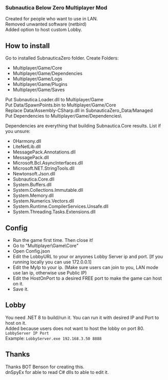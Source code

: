 ### Subnautica Below Zero Multiplayer Mod

Created for people who want to use in LAN.\
Removed unwanted software (netbird)\
Added option to host custom Lobby.

## How to install
Go to installed SubnauticaZero folder.
Create Folders:
- Multiplayer/Game/Core
- Multiplayer/Game/Dependencies
- Multiplayer/Game/Logs
- Multiplayer/Game/Plugins
- Multiplayer/Game/Saves

Put Subnautica.Loader.dll to Multiplayer/Game\
Put Data/SpawnPoints.bin to Multiplayer/Game/Core\
Replace Data/Assembly-CSharp.dll in SubnauticaZero_Data/Managed\
Put Dependencies to Multiplayer/Game/Dependencies\

Dependencies are everything that building Subnautica.Core results.
List if you unsure:
- 0Harmony.dll
- LiteNetLib.dll
- MessagePack.Annotations.dll
- MessagePack.dll
- Microsoft.Bcl.AsyncInterfaces.dll
- Microsoft.NET.StringTools.dll
- Newtonsoft.Json.dll
- Subnautica.Core.dll
- System.Buffers.dll
- System.Collections.Immutable.dll
- System.Memory.dll
- System.Numerics.Vectors.dll
- System.Runtime.CompilerServices.Unsafe.dll
- System.Threading.Tasks.Extensions.dll

## Config
- Run the game first time. Then close it!
- Go to "Multiplayer\Game\Core"
- Open Config.json
- Edit the LobbyURL to your or anyones Lobby Server ip and port. [If you running locally you can use 172.0.0.1]
- Edit the MyIp to your ip. (Make sure users can join to you, LAN mode use lan ip, otherwise use Public IP)
- Edit the HostOnPort to a desired FREE port to make the game can host on it.
- Save it.

## Lobby
You need .NET 8 to build/run it.
You can run it with desired IP and Port to host on it.\
Added because users does not want to host the lobby on port 80.\
`LobbyServer IP Port`\
Example: `LobbyServer.exe 192.168.3.50 8888`

## Thanks
Thanks BOT Benson for creating this.\
dnSpyEx for able to read C# dlls to able to edit it.
